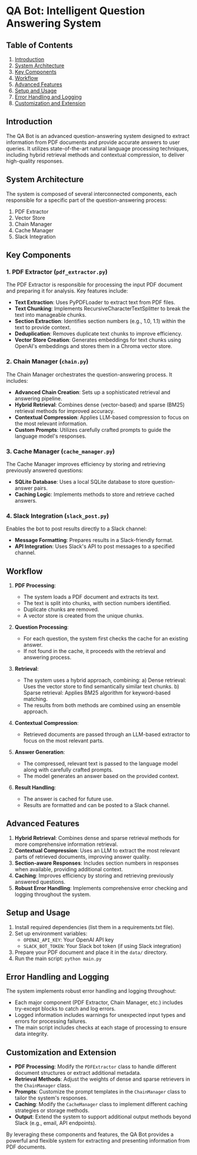 # QA Bot: Intelligent Question Answering System

## Table of Contents
1. [Introduction](#introduction)
2. [System Architecture](#system-architecture)
3. [Key Components](#key-components)
4. [Workflow](#workflow)
5. [Advanced Features](#advanced-features)
6. [Setup and Usage](#setup-and-usage)
7. [Error Handling and Logging](#error-handling-and-logging)
8. [Customization and Extension](#customization-and-extension)

## Introduction

The QA Bot is an advanced question-answering system designed to extract information from PDF documents and provide accurate answers to user queries. It utilizes state-of-the-art natural language processing techniques, including hybrid retrieval methods and contextual compression, to deliver high-quality responses.

## System Architecture

The system is composed of several interconnected components, each responsible for a specific part of the question-answering process:

1. PDF Extractor
2. Vector Store
3. Chain Manager
4. Cache Manager
5. Slack Integration

## Key Components

### 1. PDF Extractor (`pdf_extractor.py`)

The PDF Extractor is responsible for processing the input PDF document and preparing it for analysis. Key features include:

- **Text Extraction**: Uses PyPDFLoader to extract text from PDF files.
- **Text Chunking**: Implements RecursiveCharacterTextSplitter to break the text into manageable chunks.
- **Section Extraction**: Identifies section numbers (e.g., 1.0, 1.1) within the text to provide context.
- **Deduplication**: Removes duplicate text chunks to improve efficiency.
- **Vector Store Creation**: Generates embeddings for text chunks using OpenAI's embeddings and stores them in a Chroma vector store.

### 2. Chain Manager (`chain.py`)

The Chain Manager orchestrates the question-answering process. It includes:

- **Advanced Chain Creation**: Sets up a sophisticated retrieval and answering pipeline.
- **Hybrid Retrieval**: Combines dense (vector-based) and sparse (BM25) retrieval methods for improved accuracy.
- **Contextual Compression**: Applies LLM-based compression to focus on the most relevant information.
- **Custom Prompts**: Utilizes carefully crafted prompts to guide the language model's responses.

### 3. Cache Manager (`cache_manager.py`)

The Cache Manager improves efficiency by storing and retrieving previously answered questions:

- **SQLite Database**: Uses a local SQLite database to store question-answer pairs.
- **Caching Logic**: Implements methods to store and retrieve cached answers.

### 4. Slack Integration (`slack_post.py`)

Enables the bot to post results directly to a Slack channel:

- **Message Formatting**: Prepares results in a Slack-friendly format.
- **API Integration**: Uses Slack's API to post messages to a specified channel.

## Workflow

1. **PDF Processing**:
   - The system loads a PDF document and extracts its text.
   - The text is split into chunks, with section numbers identified.
   - Duplicate chunks are removed.
   - A vector store is created from the unique chunks.

2. **Question Processing**:
   - For each question, the system first checks the cache for an existing answer.
   - If not found in the cache, it proceeds with the retrieval and answering process.

3. **Retrieval**:
   - The system uses a hybrid approach, combining:
     a) Dense retrieval: Uses the vector store to find semantically similar text chunks.
     b) Sparse retrieval: Applies BM25 algorithm for keyword-based matching.
   - The results from both methods are combined using an ensemble approach.

4. **Contextual Compression**:
   - Retrieved documents are passed through an LLM-based extractor to focus on the most relevant parts.

5. **Answer Generation**:
   - The compressed, relevant text is passed to the language model along with carefully crafted prompts.
   - The model generates an answer based on the provided context.

6. **Result Handling**:
   - The answer is cached for future use.
   - Results are formatted and can be posted to a Slack channel.

## Advanced Features

1. **Hybrid Retrieval**: Combines dense and sparse retrieval methods for more comprehensive information retrieval.
2. **Contextual Compression**: Uses an LLM to extract the most relevant parts of retrieved documents, improving answer quality.
3. **Section-aware Responses**: Includes section numbers in responses when available, providing additional context.
4. **Caching**: Improves efficiency by storing and retrieving previously answered questions.
5. **Robust Error Handling**: Implements comprehensive error checking and logging throughout the system.

## Setup and Usage

1. Install required dependencies (list them in a requirements.txt file).
2. Set up environment variables:
   - `OPENAI_API_KEY`: Your OpenAI API key
   - `SLACK_BOT_TOKEN`: Your Slack bot token (if using Slack integration)
3. Prepare your PDF document and place it in the `data/` directory.
4. Run the main script: `python main.py`

## Error Handling and Logging

The system implements robust error handling and logging throughout:

- Each major component (PDF Extractor, Chain Manager, etc.) includes try-except blocks to catch and log errors.
- Logged information includes warnings for unexpected input types and errors for processing failures.
- The main script includes checks at each stage of processing to ensure data integrity.

## Customization and Extension

- **PDF Processing**: Modify the `PDFExtractor` class to handle different document structures or extract additional metadata.
- **Retrieval Methods**: Adjust the weights of dense and sparse retrievers in the `ChainManager` class.
- **Prompts**: Customize the prompt templates in the `ChainManager` class to tailor the system's responses.
- **Caching**: Modify the `CacheManager` class to implement different caching strategies or storage methods.
- **Output**: Extend the system to support additional output methods beyond Slack (e.g., email, API endpoints).

By leveraging these components and features, the QA Bot provides a powerful and flexible system for extracting and presenting information from PDF documents.
